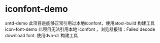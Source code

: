 # iconfont-demo

antd-demo
此项目是能够正常引用过本地iconfont，使用atool-build 构建工具
icon-font-demo
  此项目无法引用本地 iconfont ，浏览器报错：Failed decode download font. 使用dva-cli 构建工具
